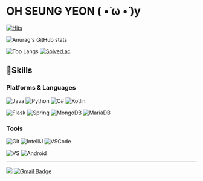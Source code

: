 
# OH SEUNG YEON ( •̀ ω •́ )y

[![Hits](https://hits.seeyoufarm.com/api/count/incr/badge.svg?url=https%3A%2F%2Fgithub.com%2FO-Wensu&count_bg=%2357A3FF&title_bg=%23FFA0E7&icon=&icon_color=%23E7E7E7&title=hits&edge_flat=false)](https://hits.seeyoufarm.com)

![Anurag's GitHub stats](https://github-readme-stats.vercel.app/api?username=O-Wensu&show_icons=true&theme=omni)

![Top Langs](https://github-readme-stats.vercel.app/api/top-langs/?username=O-Wensu&count_private=true&layout=compact&theme=omni)
[![Solved.ac](http://mazassumnida.wtf/api/v2/generate_badge?boj=sojk401)](https://solved.ac/sojk401)

## 🔨Skills
### Platforms & Languages
![Java](https://img.shields.io/badge/Java-007396.svg?&style=for-the-badge&logo=Java&logoColor=white)
![Python](https://img.shields.io/badge/Python-3776AB.svg?&style=for-the-badge&logo=Python&logoColor=white)
![C#](https://img.shields.io/badge/C%23-9D74D5.svg?&style=for-the-badge&logo=Java&logoColor=white)
![Kotlin](https://img.shields.io/badge/Kotlin-7F52FF.svg?&style=for-the-badge&logo=Kotlin&logoColor=white)

![Flask](https://img.shields.io/badge/Flask-000000.svg?&style=for-the-badge&logo=Flask&logoColor=white)
![Spring](https://img.shields.io/badge/Spring-6DB33F.svg?&style=for-the-badge&logo=Spring&logoColor=white)
![MongoDB](https://img.shields.io/badge/MongoDB-47A248.svg?&style=for-the-badge&logo=MongoDB&logoColor=white)
![MariaDB](https://img.shields.io/badge/MariaDB-003545.svg?&style=for-the-badge&logo=MariaDB&logoColor=white)



### Tools
![Git](https://img.shields.io/badge/Git-F05032.svg?&style=for-the-badge&logo=Git&logoColor=white)
![IntelliJ](https://img.shields.io/badge/IntelliJ%20IDEA-000000.svg?&style=for-the-badge&logo=IntelliJ%20IDEA&logoColor=white)
![VSCode](https://img.shields.io/badge/Visual%20Studio%20Code-007ACC.svg?&style=for-the-badge&logo=Visual%20Studio%20Code&logoColor=white)

![VS](https://img.shields.io/badge/Visual%20Studio-5C2D91.svg?&style=for-the-badge&logo=Visual%20Studio&logoColor=white)
![Android](https://img.shields.io/badge/Android%20Studio-3DDC84.svg?&style=for-the-badge&logo=AndroidStudio&logoColor=white)

----

<a href="https://yeon-dev.tistory.com/" target="_blank"><img src="https://img.shields.io/badge/Tech Blog-000000?style=flat-square&logo=Tistory&logoColor=white"/></a>
[![Gmail Badge](https://img.shields.io/badge/Gmail-d14836?style=flat-square&logo=Gmail&logoColor=white&link=mailto:sojk401@gmail.com)](mailto:sojk401@gmail.com)


